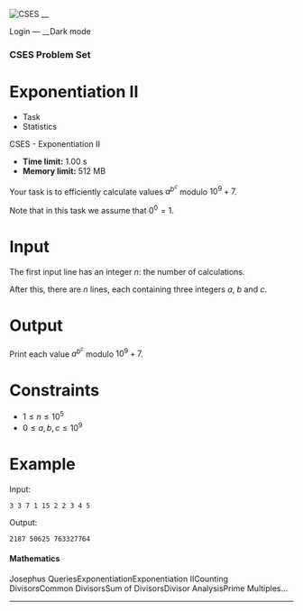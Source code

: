 ![CSES](/logo.png?1) __

Login — __Dark mode

### CSES Problem Set

# Exponentiation II

  * Task
  * Statistics

CSES - Exponentiation II

  * **Time limit:** 1.00 s
  * **Memory limit:** 512 MB

Your task is to efficiently calculate values $a^{b^c}$ modulo $10^9+7$.

Note that in this task we assume that $0^0=1$.

# Input

The first input line has an integer $n$: the number of calculations.

After this, there are $n$ lines, each containing three integers $a$, $b$ and
$c$.

# Output

Print each value $a^{b^c}$ modulo $10^9+7$.

# Constraints

  * $1 \le n \le 10^5$
  * $0 \le a,b,c \le 10^9$

# Example

Input:

``` 3 3 7 1 15 2 2 3 4 5 ```

Output:

``` 2187 50625 763327764 ```

#### Mathematics

Josephus QueriesExponentiationExponentiation IICounting DivisorsCommon
DivisorsSum of DivisorsDivisor AnalysisPrime Multiples...

* * *

